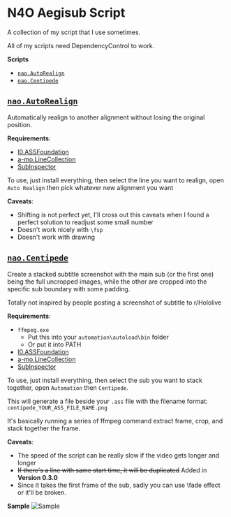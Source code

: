 # N4O Aegisub Script

A collection of my script that I use sometimes.

All of my scripts need DependencyControl to work.

**Scripts**
- [`nao.AutoRealign`](#naoautorealign)
- [`nao.Centipede`](#naocentipede)

## [`nao.AutoRealign`](https://github.com/noaione/.aegibulan/blob/master/nao.AutoRealign.moon)
Automatically realign to another alignment without losing the original position.

**Requirements**:
- [l0.ASSFoundation](https://github.com/TypesettingTools/ASSFoundation)
- [a-mo.LineCollection](https://github.com/TypesettingTools/Aegisub-Motion)
- [SubInspector](https://github.com/TypesettingTools/SubInspector)

To use, just install everything, then select the line you want to realign, open `Auto Realign` then pick whatever new alignment you want

**Caveats**:
- Shifting is not perfect yet, I'll cross out this caveats when I found a perfect solution to readjust some small number
- Doesn't work nicely with `\fsp`
- Doesn't work with drawing

## [`nao.Centipede`](https://github.com/noaione/.aegibulan/blob/master/nao.Centipede.moon)
Create a stacked subtitle screenshot with the main sub (or the first one) being the full uncropped images, while the other are cropped into the specific sub boundary with some padding.

Totally not inspired by people posting a screenshot of subtitle to r/Hololive

**Requirements**:
- `ffmpeg.exe`
    - Put this into your `automation\autoload\bin` folder
    - Or put it into PATH
- [l0.ASSFoundation](https://github.com/TypesettingTools/ASSFoundation)
- [a-mo.LineCollection](https://github.com/TypesettingTools/Aegisub-Motion)
- [SubInspector](https://github.com/TypesettingTools/SubInspector)

To use, just install everything, then select the sub you want to stack together, open `Automation` then `Centipede`.

This will generate a file beside your `.ass` file with the filename format: `centipede_YOUR_ASS_FILE_NAME.png`

It's basically running a series of ffmpeg command extract frame, crop, and stack together the frame.

**Caveats**:
- The speed of the script can be really slow if the video gets longer and longer
- ~~If there's a line with same start time, it will be duplicated~~ Added in **Version 0.3.0**
- Since it takes the first frame of the sub, sadly you can use \fade effect or it'll be broken.

**Sample**
![Sample](https://raw.githubusercontent.com/noaione/.aegibulan/master/assets/centipede9frame_testsub.ass.png)
